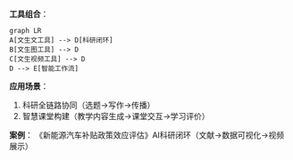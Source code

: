 **工具组合**：

```mermaid
graph LR
A[文生文工具] --> D[科研闭环]
B[文生图工具] --> D
C[文生视频工具] --> D
D --> E[智能工作流]
```

**应用场景**：

1. 科研全链路协同（选题→写作→传播）
2. 智慧课堂构建（教学内容生成→课堂交互→学习评价）

**案例**：
《新能源汽车补贴政策效应评估》AI科研闭环（文献→数据可视化→视频展示）
